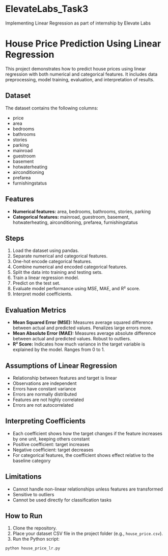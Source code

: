 # ElevateLabs_Task3
Implementing Linear Regression as part of internship by Elevate Labs
# House Price Prediction Using Linear Regression

This project demonstrates how to predict house prices using linear regression with both numerical and categorical features. It includes data preprocessing, model training, evaluation, and interpretation of results.

## Dataset
The dataset contains the following columns:

- price
- area
- bedrooms
- bathrooms
- stories
- parking
- mainroad
- guestroom
- basement
- hotwaterheating
- airconditioning
- prefarea
- furnishingstatus

## Features
- **Numerical features:** area, bedrooms, bathrooms, stories, parking  
- **Categorical features:** mainroad, guestroom, basement, hotwaterheating, airconditioning, prefarea, furnishingstatus  

## Steps
1. Load the dataset using pandas.
2. Separate numerical and categorical features.
3. One-hot encode categorical features.
4. Combine numerical and encoded categorical features.
5. Split the data into training and testing sets.
6. Train a linear regression model.
7. Predict on the test set.
8. Evaluate model performance using MSE, MAE, and R² score.
9. Interpret model coefficients.

## Evaluation Metrics
- **Mean Squared Error (MSE):** Measures average squared difference between actual and predicted values. Penalizes large errors more.
- **Mean Absolute Error (MAE):** Measures average absolute difference between actual and predicted values. Robust to outliers.
- **R² Score:** Indicates how much variance in the target variable is explained by the model. Ranges from 0 to 1.

## Assumptions of Linear Regression
- Relationship between features and target is linear
- Observations are independent
- Errors have constant variance
- Errors are normally distributed
- Features are not highly correlated
- Errors are not autocorrelated

## Interpreting Coefficients
- Each coefficient shows how the target changes if the feature increases by one unit, keeping others constant
- Positive coefficient: target increases
- Negative coefficient: target decreases
- For categorical features, the coefficient shows effect relative to the baseline category

## Limitations
- Cannot handle non-linear relationships unless features are transformed
- Sensitive to outliers
- Cannot be used directly for classification tasks

## How to Run
1. Clone the repository.
2. Place your dataset CSV file in the project folder (e.g., `house_price.csv`).
3. Run the Python script:

```bash
python house_price_lr.py
